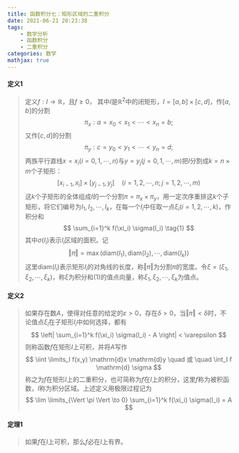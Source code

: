 ```yaml
---
title: 函数积分七：矩形区域的二重积分
date: 2021-06-21 20:23:38
tags:
    - 数学分析
    - 函数积分
    - 二重积分
categories: 数学
mathjax: true
---
```


#### 定义1
> 定义$f: I \to \mathbb{R}$，且$f \ge 0$， 其中$I$是$\mathbb{R}^2$中的闭矩形，$I = [a,b] \times [c, d]$，作$[a,b]$的分割
$$
    \pi_x : a = x_0 < x_1 < \cdots < x_n = b;
$$
又作$[c,d]$的分割
$$
    \pi_y : c = y_0 < y_1 < \cdots < y_n = d;
$$
两族平行直线$x = x_i(i=0,1,\cdots,n)$与$y=y_j(j=0,1,\cdots,m)$把$I$分割成$k= n \times m$个子矩形：
$$
    [x_{i-1}, x_i] \times [y_{j-1}, y_j] \quad (i=1,2,\cdots,n; j=1,2,\cdots,m)
$$
这$k$个子矩形的全体组成$I$的一个分割$\pi = \pi_x \times \pi_y$，用一定次序重排这$k$个子矩形，将它们编号为$I_1,I_2,\cdots, I_k$，在每一个$I_i$中任取一点$\xi_i (i=1,2,\cdots,k)$，作积分和
$$
    \sum_{i=1}^k f(\xi_i) \sigma(I_i) \tag{1}
$$
其中$\sigma(I_i)$表示$I_i$区域的面积。记
$$
    \Vert \pi \Vert = \max(\mathrm{diam}(I_1), \mathrm{diam}(I_2), \cdots, \mathrm{diam}(I_k))
$$
这里$\mathrm{diam}(I_i)$表示矩形$I_i$的对角线的长度，称$\Vert \pi \Vert$为分割$\pi$的宽度。令$\xi = (\xi_1, \xi_2, \cdots, \xi_k)$，称$\xi$为积分和$(1)$的值点向量，称$\xi_1,\xi_2,\cdots, \xi_k$为值点。

<!--more-->

#### 定义2
> 如果存在数$A$，使得对任意的给定的$\varepsilon > 0$，存在$\delta > 0$，当$\Vert \pi \Vert < \delta$时，不论值点$\xi_i$在子矩形$I_i$中如何选择，都有
$$
    \left| \sum_{i=1}^k f(\xi_i) \sigma(I_i) - A \right| < \varepsilon
$$
则称函数$f$在矩形$I$上可积，并将$A$写作
$$
    \iint \limits_I f(x,y) \mathrm{d}x \mathrm{d}y \quad 或 \quad \int_I f \mathrm{d} \sigma
$$
称之为$f$在矩形$I$上的二重积分，也可简称为$f$在$I$上的积分，这里$f$称为被积函数，$I$称为积分区域。上述定义用极限过程记为
$$
    \lim \limits_{\Vert \pi \Vert \to 0} \sum_{i=1}^k f(\xi_i) \sigma(I_i) = A
$$

#### 定理1
> 如果$f$在$I$上可积，那么$f$必在$I$上有界。 